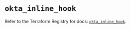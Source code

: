 # `okta_inline_hook`

Refer to the Terraform Registry for docs: [`okta_inline_hook`](https://registry.terraform.io/providers/okta/okta/4.16.0/docs/resources/inline_hook).
